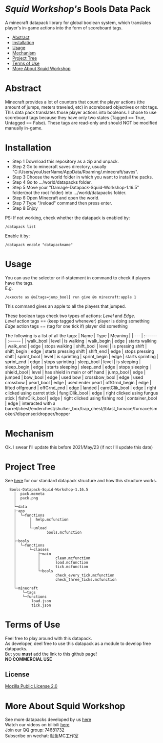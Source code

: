 # _Squid Workshop's_ Bools Data Pack
A minecraft datapack library for global boolean system, which translates player's in-game actions into the form of scoreboard tags.

- [Abstract](#Abstract)
- [Installation](#installation)
- [Usage](#Usage)
- [Mechanism](#Mechanism)
- [Project Tree](#Project-Tree)
- [Terms of Use](#Terms-of-Use)
- [More About Squid Workshop](#More-About-Squid-Workshop)

# Abstract
Minecraft provides a lot of counters that count the player actions (the amount of jumps, meters traveled, etc) in scoreboard objectives or nbt tags. This data pack translates  those player actions into booleans. I chose to use scoreboard tags because they have only two states (Tagged == True, Untagged == False). These tags are read-only and should NOT be modified manually in-game.

# Installation
- Step 1 Download this repository as a zip and unpack.
- Step 2 Go to minecraft saves directory, usually "C:/Users/youUserName/AppData/Roaming/.minecraft/saves".
- Step 3 Choose the world folder in which you want to install the packs.
- Step 4 Go to .../world/datapacks folder.
- Step 5 Move your "Damage-Datapack-Squid-Workshop-1.16.5" folder(not the root folder) into .../world/datapacks folder.
- Step 6 Open Minecraft and open the world.
- Step 7 Type "/reload" command then press enter.
- Step 8 Enjoy

PS: If not working, check whether the datapack is enabled by:

	/datapack list
Enable it by:

	/datapack enable "datapackname"
  
# Usage
You can use the selector or if-statement in command to check if players have the tags. \
E.g.

    /execute as @a[tags=jump_bool] run give @s minecraft:apple 1
This command gives an apple to all the players that jumped.

These boolean tags check two types of actions: _Level_ and _Edge_. \
_Level_ action tags == (keep tagged whenever) player is doing something\
_Edge_ action tags == (tag for one tick if) player did something

The following is a list of all the tags:
| Name | Type | Meaning |
| --- | :------ | :------ |
| walk_bool      | level | is     walking
| walk_begin     | edge  | starts walking
| walk_end       | edge  | stops  walking
| shift_bool     | level | is     pressing shift
| shift_begin    | edge  | starts pressing shift
| shift_end      | edge  | stops  pressing shift
| sprint_bool    | level | is     sprinting
| sprint_begin   | edge  | starts sprinting
| sprint_end     | edge  | stops  sprinting
| sleep_bool     | level | is     sleeping
| sleep_begin    | edge  | starts sleeping
| sleep_end      | edge  | stops  sleeping
| shield_bool    | level | has shield in main or off hand
| jump_bool      | edge  | jumped
| bow_bool       | edge  | used bow
| crossbow_bool  | edge  | used crossbow
| pearl_bool     | edge  | used ender pearl
| offGrnd_begin  | edge  | lifted offground
| offGrnd_end    | edge  | landed
| carotClik_bool | edge  | right clicked using carrot stick
| fungiClik_bool | edge  | right clicked using fungus stick
| fishrClik_bool | edge  | right clicked using fishing rod
| container_bool | edge  | interacted with a barrel/chest/enderchest/shulker_box/trap_chest//blast_furnace/furnace/smoker//dispenser/dropper/hopper

# Mechanism
Ok. I swear I'll update this before 2021/May/23 (if not I'll update this date)

# Project Tree
See [here](https://github.com/Squid-Workshop/MinecraftDatapacksProject/blob/master/CONTRIBUTING.md) for our standard datapack structure and how this structure works.

	  Bools-Datapack-Squid-Workshop-1.16.5
	    │  pack.mcmeta
	    │  pack.png
	    │  
	    └─data
		├─app
		│  └─functions
		│      │  help.mcfunction
		│      │  
		│      └─unload
		│              bools.mcfunction
		│              
		├─bools
		│  └─functions
		│      └─classes  
		│          ├─main
		│          │       clean.mcfunction
		│          │       load.mcfunction
		│          │       tick.mcfunction
		│          └─bools
		│                  check_every_tick.mcfunction
		│                  check_three_ticks.mcfunction
		│                  
		└─minecraft
		    └─tags
			└─functions
				load.json
				tick.json

# Terms of Use
Feel free to play around with this datapack. \
As developer, deel free to use this datapack as a module to develop free datapacks. \
But you **must** add the link to this github page! \
**NO COMMERCIAL USE**
## License
[Mozilla Public License 2.0](https://github.com/nzcsx/Bools-Minecraft-Squid-Workshop-Project/blob/main/LICENSE)


# More About Squid Workshop
See more datapacks developed by us [here](https://github.com/Squid-Workshop/MinecraftDatapacksProject) \
Watch our videos on bilibili [here](https://space.bilibili.com/649645265?from=search&seid=778816111336987286) \
Join our QQ group: 74681732 \
Subscribe on wechat: 鱿鱼MC工作室 
